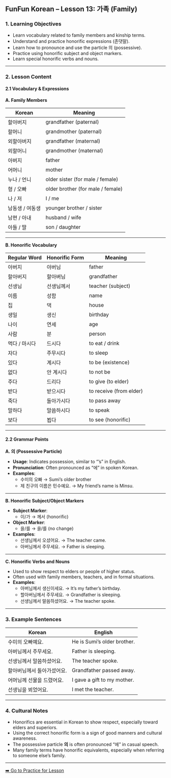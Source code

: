 ## FunFun Korean – Lesson 13: 가족 (Family)

### 1. Learning Objectives

- Learn vocabulary related to family members and kinship terms.
- Understand and practice honorific expressions (존댓말).
- Learn how to pronounce and use the particle 의 (possessive).
- Practice using honorific subject and object markers.
- Learn special honorific verbs and nouns.

---

### 2. Lesson Content

#### 2.1 Vocabulary & Expressions

**A. Family Members**

| Korean         | Meaning             |
|----------------|---------------------|
| 할아버지        | grandfather (paternal) |
| 할머니          | grandmother (paternal) |
| 외할아버지      | grandfather (maternal) |
| 외할머니        | grandmother (maternal) |
| 아버지          | father              |
| 어머니          | mother              |
| 누나 / 언니      | older sister (for male / female) |
| 형 / 오빠        | older brother (for male / female) |
| 나 / 저         | I / me              |
| 남동생 / 여동생 | younger brother / sister |
| 남편 / 아내      | husband / wife       |
| 아들 / 딸       | son / daughter       |

---

**B. Honorific Vocabulary**

| Regular Word     | Honorific Form     | Meaning             |
|------------------|--------------------|---------------------|
| 아버지           | 아버님             | father              |
| 할아버지         | 할아버님           | grandfather         |
| 선생님           | 선생님께서         | teacher (subject)   |
| 이름             | 성함               | name                |
| 집               | 댁                 | house               |
| 생일             | 생신               | birthday            |
| 나이             | 연세               | age                 |
| 사람             | 분                 | person              |
| 먹다 / 마시다     | 드시다             | to eat / drink      |
| 자다             | 주무시다           | to sleep            |
| 있다             | 계시다             | to be (existence)   |
| 없다             | 안 계시다          | to not be           |
| 주다             | 드리다             | to give (to elder)  |
| 받다             | 받으시다           | to receive (from elder) |
| 죽다             | 돌아가시다         | to pass away        |
| 말하다           | 말씀하시다         | to speak            |
| 보다             | 뵙다               | to see (honorific)  |

---

#### 2.2 Grammar Points

**A. 의 (Possessive Particle)**

- **Usage**: Indicates possession, similar to “’s” in English.
- **Pronunciation**: Often pronounced as “에” in spoken Korean.
- **Examples**:
  - 수미의 오빠 → Sumi’s older brother  
  - 제 친구의 이름은 민수예요. → My friend’s name is Minsu.

---

**B. Honorific Subject/Object Markers**

- **Subject Marker**:  
  - 이/가 → 께서 (honorific)
- **Object Marker**:  
  - 을/를 → 을/를 (no change)
- **Examples**:
  - 선생님께서 오셨어요. → The teacher came.  
  - 아버님께서 주무세요. → Father is sleeping.

---

**C. Honorific Verbs and Nouns**

- Used to show respect to elders or people of higher status.
- Often used with family members, teachers, and in formal situations.
- **Examples**:
  - 아버님께서 생신이세요. → It’s my father’s birthday.  
  - 할아버님께서 주무세요. → Grandfather is sleeping.  
  - 선생님께서 말씀하셨어요. → The teacher spoke.

---

### 3. Example Sentences

| Korean                                   | English                                 |
|------------------------------------------|------------------------------------------|
| 수미의 오빠예요.                         | He is Sumi’s older brother.             |
| 아버님께서 주무세요.                     | Father is sleeping.                     |
| 선생님께서 말씀하셨어요.                 | The teacher spoke.                      |
| 할아버님께서 돌아가셨어요.               | Grandfather passed away.                |
| 어머님께 선물을 드렸어요.                | I gave a gift to my mother.             |
| 선생님을 뵈었어요.                        | I met the teacher.                      |

---

### 4. Cultural Notes

- Honorifics are essential in Korean to show respect, especially toward elders and superiors.
- Using the correct honorific form is a sign of good manners and cultural awareness.
- The possessive particle **의** is often pronounced “에” in casual speech.
- Many family terms have honorific equivalents, especially when referring to someone else’s family.

---
[➡️ Go to Practice for Lesson ](lesson13_practice.md)
